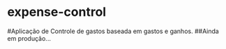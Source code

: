 # expense-control

#Aplicação de Controle de gastos baseada em gastos e ganhos.
##Ainda em produção...
